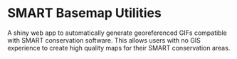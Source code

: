 # SMART Basemap Utilities
A shiny web app to automatically generate georeferenced GIFs compatible with SMART conservation software.  This allows users with no GIS experience to create high quality maps for their SMART conservation areas. 
